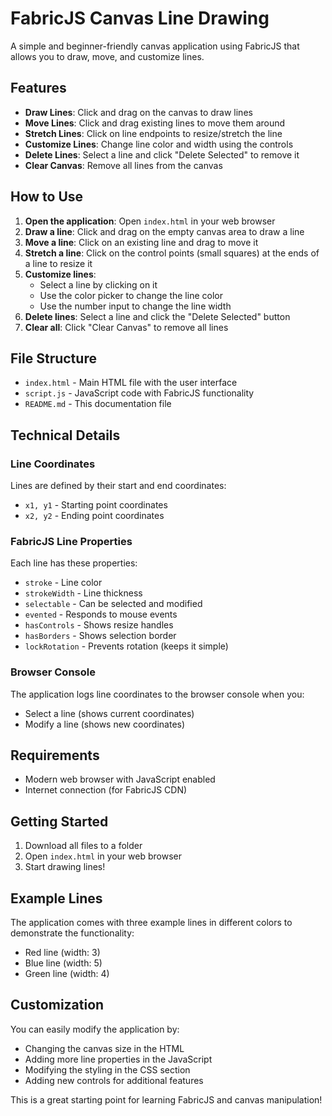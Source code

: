 # FabricJS Canvas Line Drawing

A simple and beginner-friendly canvas application using FabricJS that allows you to draw, move, and customize lines.

## Features

- **Draw Lines**: Click and drag on the canvas to draw lines
- **Move Lines**: Click and drag existing lines to move them around
- **Stretch Lines**: Click on line endpoints to resize/stretch the line
- **Customize Lines**: Change line color and width using the controls
- **Delete Lines**: Select a line and click "Delete Selected" to remove it
- **Clear Canvas**: Remove all lines from the canvas

## How to Use

1. **Open the application**: Open `index.html` in your web browser
2. **Draw a line**: Click and drag on the empty canvas area to draw a line
3. **Move a line**: Click on an existing line and drag to move it
4. **Stretch a line**: Click on the control points (small squares) at the ends of a line to resize it
5. **Customize lines**: 
   - Select a line by clicking on it
   - Use the color picker to change the line color
   - Use the number input to change the line width
6. **Delete lines**: Select a line and click the "Delete Selected" button
7. **Clear all**: Click "Clear Canvas" to remove all lines

## File Structure

- `index.html` - Main HTML file with the user interface
- `script.js` - JavaScript code with FabricJS functionality
- `README.md` - This documentation file

## Technical Details

### Line Coordinates
Lines are defined by their start and end coordinates:
- `x1, y1` - Starting point coordinates
- `x2, y2` - Ending point coordinates

### FabricJS Line Properties
Each line has these properties:
- `stroke` - Line color
- `strokeWidth` - Line thickness
- `selectable` - Can be selected and modified
- `evented` - Responds to mouse events
- `hasControls` - Shows resize handles
- `hasBorders` - Shows selection border
- `lockRotation` - Prevents rotation (keeps it simple)

### Browser Console
The application logs line coordinates to the browser console when you:
- Select a line (shows current coordinates)
- Modify a line (shows new coordinates)

## Requirements

- Modern web browser with JavaScript enabled
- Internet connection (for FabricJS CDN)

## Getting Started

1. Download all files to a folder
2. Open `index.html` in your web browser
3. Start drawing lines!

## Example Lines

The application comes with three example lines in different colors to demonstrate the functionality:
- Red line (width: 3)
- Blue line (width: 5) 
- Green line (width: 4)

## Customization

You can easily modify the application by:
- Changing the canvas size in the HTML
- Adding more line properties in the JavaScript
- Modifying the styling in the CSS section
- Adding new controls for additional features

This is a great starting point for learning FabricJS and canvas manipulation! 